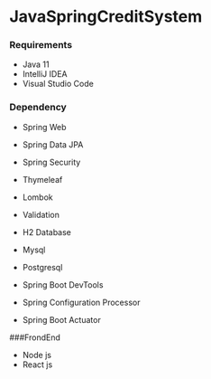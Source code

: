# JavaSpringCreditSystem

### Requirements

- Java 11
- IntelliJ IDEA
- Visual Studio Code


### Dependency
- Spring Web
- Spring Data JPA
- Spring Security
- Thymeleaf
- Lombok
- Validation

- H2 Database
- Mysql
- Postgresql

- Spring Boot DevTools
- Spring Configuration Processor
- Spring Boot Actuator


###FrondEnd
- Node js
- React js
